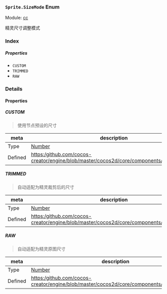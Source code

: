 ### `Sprite.SizeMode` Enum



Module: [cc](../modules/cc.md)




精灵尺寸调整模式

### Index

##### Properties

  - `CUSTOM`
  - `TRIMMED`
  - `RAW`

### Details

#### Properties


##### CUSTOM

> 使用节点预设的尺寸

| meta | description |
|------|-------------|
| Type | <a href="https://developer.mozilla.org/en/JavaScript/Reference/Global_Objects/Number" class="crosslink external" target="_blank">Number</a> |
| Defined | [https:/github.com/cocos-creator/engine/blob/master/cocos2d/core/components/CCSprite.js:88](https:/github.com/cocos-creator/engine/blob/master/cocos2d/core/components/CCSprite.js#L88) |



##### TRIMMED

> 自动适配为精灵裁剪后的尺寸

| meta | description |
|------|-------------|
| Type | <a href="https://developer.mozilla.org/en/JavaScript/Reference/Global_Objects/Number" class="crosslink external" target="_blank">Number</a> |
| Defined | [https:/github.com/cocos-creator/engine/blob/master/cocos2d/core/components/CCSprite.js:94](https:/github.com/cocos-creator/engine/blob/master/cocos2d/core/components/CCSprite.js#L94) |



##### RAW

> 自动适配为精灵原图尺寸

| meta | description |
|------|-------------|
| Type | <a href="https://developer.mozilla.org/en/JavaScript/Reference/Global_Objects/Number" class="crosslink external" target="_blank">Number</a> |
| Defined | [https:/github.com/cocos-creator/engine/blob/master/cocos2d/core/components/CCSprite.js:100](https:/github.com/cocos-creator/engine/blob/master/cocos2d/core/components/CCSprite.js#L100) |


